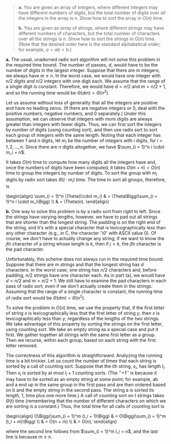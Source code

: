 > **a.** You are given an array of integers, where different integers may have different numbers of digits, but the total number of digits over *all* the integers in the array is $n$. Show how to sort the array in $O(n)$ time.
>
> **b.** You are given an array of strings, where different strings may have different numbers of characters, but the total number of characters over all the strings is $n$. Show how to sort the strings in $O(n)$ time.
(Note that the desired order here is the standard alphabetical order; for example, $a < ab < b$.)

**a.** The usual, unadorned radix sort algorithm will not solve this problem in the required time bound. The number of passes, $d$, would have to be the number of digits in the largest integer. Suppose that there are $m$ integers; we always have $m \le n$. In the worst case, we would have one integer with $n / 2$ digits and $n / 2$ integers with one digit each. We assume that the range of a single digit is constant. Therefore, we would have $d = n / 2$ and $m = n / 2 + 1$, and so the running time would be $\Theta(dm) = \Theta(n^2)$.

Let us assume without loss of generality that all the integers are positive and have no leading zeros. (If there are negative integers or $0$, deal with the positive numbers, negative numbers, and $0$ separately.) Under this assumption, we can observe that integers with more digits are always greater than integers with fewer digits. Thus, we can first sort the integers by number of digits (using counting sort), and then use radix sort to sort each group of integers with the same length. Noting that each integer has between $1$ and $n$ digits, let $m_i$ be the number of integers with $i$ digits, for $i = 1, 2, \ldots, n$. Since there are $n$ digits altogether, we have $\sum_{i = 1}^n i \cdot m_i = n$.

It takes $O(n)$ time to compute how many digits all the integers have and, once the numbers of digits have been computed, it takes $O(m + n) = O(n)$ time to group the integers by number of digits. To sort the group with $m_i$ digits by radix sort takes $\Theta(i \cdot m_i)$ time. The time to sort all groups, therefore, is

\begin{align}
\sum_{i = 1}^n \Theta(i\cdot m_i)
    & = \Theta\Bigg(\sum_{i = 1}^n i \cdot m_i\Bigg) \\\\
    & = \Theta(n).
\end{align}

**b.** One way to solve this problem is by a radix sort from right to left. Since the strings have varying lengths, however, we have to pad out all strings that are shorter than the longest string. The padding is on the right end of the string, and it's with a special character that is lexicographically less than any other character (e.g., in C, the character '\0' with ASCII value $0$). Of course, we don't have to actually change any string; if we want to know the $j$th character of a string whose length is $k$, then if $j > k$, the $j$th character is the pad character.

Unfortunately, this scheme does not always run in the required time bound. Suppose that there are $m$ strings and that the longest string has $d$ characters. In the worst case, one string has $n / 2$ characters and, before padding, $n / 2$ strings have one character each. As in part (a), we would have $d = n / 2$ and $m = n / 2 + 1$. We still have to examine the pad characters in each pass of radix sort, even if we don't actually create them in the strings. Assuming that the range of a single character is constant, the running time of radix sort would be $\Theta(dm) = \Theta(n^2)$.

To solve the problem in $O(n)$ time, we use the property that, if the first letter of string $x$ is lexicographically less that the first letter of string $y$, then $x$ is lexicographically less than $y$, regardless of the lengths of the two strings. We take advantage of this property by sorting the strings on the first letter, using counting sort. We take an empty string as a special case and put it first. We gather together all strings with the same first letter as a group. Then we recurse, within each group, based on each string with the first letter removed.

The correctness of this algorithm is straightforward. Analyzing the running time is a bit trickier. Let us count the number of times that each string is sorted by a call of counting sort. Suppose that the ith string, $s_i$, has length $l_i$. Then $s_i$ is sorted by at most $l_i + 1$ counting sorts. (The ''+1'' is because it may have to be sorted as an empty string at some point; for example, ab and a end up in the same group in the first pass and are then ordered based on b and the empty string in the second pass. The string a is sorted its length, $1$, time plus one more time.) A call of counting sort on t strings takes $\Theta(t)$ time (remembering that the number of different characters on which we are sorting is a constant.) Thus, the total time for all calls of counting sort is

\begin{align}
O\Bigg(\sum_{i = 1}^m (l_i + 1)\Bigg)
    & = O\Bigg(\sum_{i = 1}^m (l_i + m)\Bigg) \\\\
    & = O(n + m) \\\\
    & = O(n),
\end{align}

where the second line follows from $\sum_{i = 1}^m l_i = n$, and the last line is because $m \le n$.
